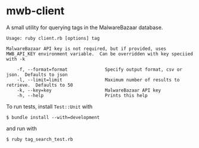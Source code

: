 # mwb-client

A small utility for querying tags in the MalwareBazaar database.

```
Usage: ruby client.rb [options] tag

MalwareBazaar API key is not required, but if provided, uses MWB_API_KEY environment variable.  Can be overridden with key speciied with -k

    -f, --format=format              Specify output format, csv or json.  Defaults to json
    -l, --limit=limit                Maximum number of results to retrieve.  Defaults to 50
    -k, --key=key                    MalwareBazaar API key
    -h, --help                       Prints this help
```

To run tests, install `Test::Unit` with 

```
$ bundle install --with=development
```

and run with

```
$ ruby tag_search_test.rb
```